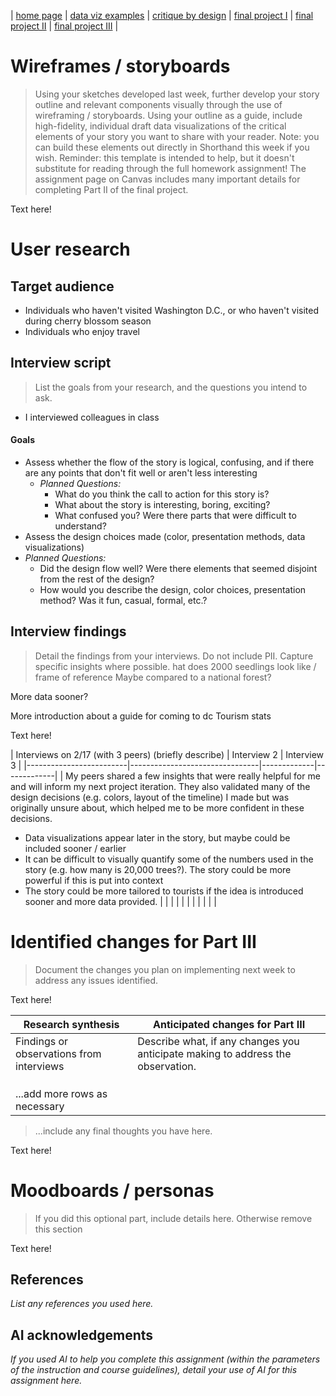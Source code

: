 | [home page](https://cmustudent.github.io/tswd-portfolio-templates/) | [data viz examples](dataviz-examples) | [critique by design](critique-by-design) | [final project I](final-project-part-one) | [final project II](final-project-part-two) | [final project III](final-project-part-three) |

# Wireframes / storyboards
> Using your sketches developed last week, further develop your story outline and relevant components visually through the use of wireframing / storyboards. Using your outline as a guide, include high-fidelity, individual draft data visualizations of the critical elements of your story you want to share with your reader. Note: you can build these elements out directly in Shorthand this week if you wish.  Reminder: this template is intended to help, but it doesn't substitute for reading through the full homework assignment!  The assignment page on Canvas includes many important details for completing Part II of the final project. 

Text here!

# User research 

## Target audience
- Individuals who haven't visited Washington D.C., or who haven't visited during cherry blossom season
- Individuals who enjoy travel

## Interview script
> List the goals from your research, and the questions you intend to ask.
- I interviewed colleagues in class

#### Goals
- Assess whether the flow of the story is logical, confusing, and if there are any points that don't fit well or aren't less interesting
  - _Planned Questions:_
    - What do you think the call to action for this story is?
    - What about the story is interesting, boring, exciting?
    - What confused you? Were there parts that were difficult to understand?
- Assess the design choices made (color, presentation methods, data visualizations)
- _Planned Questions:_
    - Did the design flow well? Were there elements that seemed disjoint from the rest of the design?
    - How would you describe the design, color choices, presentation method? Was it fun, casual, formal, etc.?

## Interview findings
> Detail the findings from your interviews.  Do not include PII.  Capture specific insights where possible.
hat does 2000 seedlings look like / frame of reference
Maybe compared to a national forest?


More data sooner? 

More introduction about a guide for coming to dc
Tourism stats



Text here!

| Interviews on 2/17 (with 3 peers) (briefly describe) | Interview 2 | Interview 3 |
|-------------------------|--------------------------------|-------------|-------------|
| My peers shared a few insights that were really helpful for me and will inform my next project iteration. They also validated many of the design decisions (e.g. colors, layout of the timeline) I made but was originally unsure about, which helped me to be more confident in these decisions. 
- Data visualizations appear later in the story, but maybe could be included sooner / earlier
- It can be difficult to visually quantify some of the numbers used in the story (e.g. how many is 20,000 trees?). The story could be more powerful if this is put into context
- The story could be more tailored to tourists if the idea is introduced sooner and more data provided. |             |             |
|                                |             |             |
|                                |             |             |


# Identified changes for Part III
> Document the changes you plan on implementing next week to address any issues identified.  

Text here!

| Research synthesis                       | Anticipated changes for Part III                                                |
|------------------------------------------|---------------------------------------------------------------------------------|
| Findings or observations from interviews | Describe what, if any changes you anticipate making to address the observation. |
|                                          |                                                                                 |
|                                          |                                                                                 |
|                                          |                                                                                 |
| ...add more rows as necessary            |                                                                                 |

> ...include any final thoughts you have here. 

Text here!

# Moodboards / personas
> If you did this optional part, include details here.  Otherwise remove this section

Text here!

## References
_List any references you used here._

## AI acknowledgements
_If you used AI to help you complete this assignment (within the parameters of the instruction and course guidelines), detail your use of AI for this assignment here._

